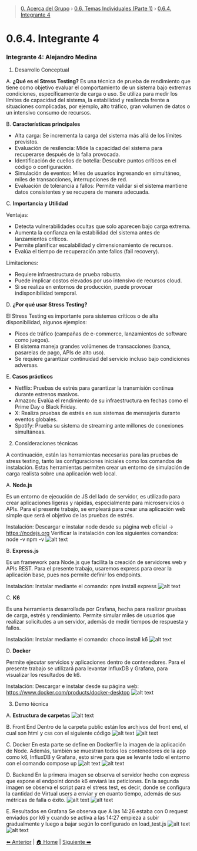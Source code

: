 > [0. Acerca del Grupo](../../0.md) › [0.6. Temas Individuales (Parte 1)](../0.6.md) › [0.6.4. Integrante 4](0.6.4.md)

# 0.6.4. Integrante 4

### Integrante 4: Alejandro Medina

1. Desarrollo Conceptual

A. **¿Qué es el Stress Testing?**
Es una técnica de prueba de rendimiento que tiene como objetivo evaluar el comportamiento de un sistema bajo extremas condiciones, específicamente de carga o uso. Se utiliza para medir los límites de capacidad del sistema, la estabilidad y resilencia frente a situaciones complicadas, por ejemplo, alto tráfico, gran volumen de datos o un intensivo consumo de recursos.

B. **Características principales**
- Alta carga: Se incrementa la carga del sistema más allá de los límites previstos.
- Evaluación de resilencia: Mide la capacidad del sistema para recuperarse después de la falla provocada.
- Identificación de cuellos de botella: Descubre puntos críticos en el código o configuración.
- Simulación de eventos: Miles de usuarios ingresando en simultáneo, miles de transacciones, interrupciones de red.
- Evaluación de tolerancia a fallos: Permite validar si el sistema mantiene datos consistentes y se recupera de manera adecuada.

C. **Importancia y Utilidad**

Ventajas:

- Detecta vulnerabilidades ocultas que solo aparecen bajo carga extrema.
- Aumenta la confianza en la estabilidad del sistema antes de lanzamientos críticos.
- Permite planificar escalabilidad y dimensionamiento de recursos.
- Evalúa el tiempo de recuperación ante fallos (fail recovery).

Limitaciones:

- Requiere infraestructura de prueba robusta.
- Puede implicar costos elevados por uso intensivo de recursos cloud.
- Si se realiza en entornos de producción, puede provocar indisponibilidad temporal.

D. **¿Por qué usar Stress Testing?**

El Stress Testing es importante para sistemas críticos o de alta disponibilidad, algunos ejemplos:
- Picos de tráfico (campañas de e-commerce, lanzamientos de software como juegos).
- El sistema maneja grandes volúmenes de transacciones (banca, pasarelas de pago, APIs de alto uso).
- Se requiere garantizar continuidad del servicio incluso bajo condiciones adversas.

E. **Casos prácticos**

- Netflix: Pruebas de estrés para garantizar la transmisión continua durante estrenos masivos.
- Amazon: Evalúa el rendimiento de su infraestructura en fechas como el Prime Day o Black Friday.
- X: Realiza pruebas de estrés en sus sistemas de mensajería durante eventos globales.
- Spotify: Prueba su sistema de streaming ante millones de conexiones simultáneas.

2. Consideraciones técnicas

A continuación, están las herramientas necesarias para las pruebas de stress testing, tanto las configuraciones iniciales como los comandos de instalación. Estas herramientas permiten crear un entorno de simulación de carga realista sobre una aplicación web local.

A. **Node.js**

Es un entorno de ejecución de JS del lado de servidor, es utilizado para crear aplicaciones ligeras y rápidas, especialmente para microservicios o APIs. Para el presente trabajo, se empleará para crear una aplicación web simple que será el objetivo de las pruebas de estrés.

Instalación: 
Descargar e instalar node desde su página web oficial -> https://nodejs.org
Verificar la instalación con los siguientes comandos:
    node -v
    npm -v
    ![alt text](/0/0.6/0.6.4/imagenes/image.png)

B. **Express.js**

Es un framework para Node.js que facilita la creación de servidores web y APIs REST. Para el presente trabajo, usaremos express para crear la aplicación base, pues nos permite definir los endpoints.

Instalación:
Instalar mediante el comando: npm install express
    ![alt text](/0/0.6/0.6.4/imagenes/image-1.png)

C. **K6**

Es una herramienta desarrollada por Grafana, hecha para realizar pruebas de carga, estrés y rendimiento. Permite simular miles de usuarios que realizar solicitudes a un servidor, además de medir tiempos de respuesta y fallos.

Instalación:
Instalar mediante el comando: choco install k6
    ![alt text](/0/0.6/0.6.4/imagenes/image-2.png)

D. **Docker**

Permite ejecutar servicios y aplicaciones dentro de contenedores. Para el presente trabajo se utilizará para levantar InfluxDB y Grafana, para visualizar los resultados de k6.

Instalación:
Descargar e instalar desde su página web: https://www.docker.com/products/docker-desktop
    ![alt text](/0/0.6/0.6.4/imagenes/image-3.png)

3. Demo técnica

A. **Estructura de carpetas**
    ![alt text](/0/0.6/0.6.4/imagenes/image-4.png)

B. Front End
Dentro de la carpeta public están los archivos del front end, el cual son html y css con el siguiente código
    ![alt text](/0/0.6/0.6.4/imagenes/image-5.png)
    ![alt text](/0/0.6/0.6.4/imagenes/image-6.png)

C. Docker
En esta parte se define en Dockerfile la imagen de la aplicación de Node. Además, también se muestran todos los contenedores de la app como k6, InfluxDB y Grafana, esto sirve para que se levante todo el  entorno con el comando compose up
    ![alt text](/0/0.6/0.6.4/imagenes/image-7.png)
    ![alt text](/0/0.6/0.6.4/imagenes/image-8.png)

D. Backend
En la primera imagen se observa el servidor hecho con express que expone el endpoint donde k6 enviará las peticiones. En la segunda imagen se observa el script para el stress test, es decir, donde se configura la cantidad de Virtual users a enviar y en cuanto tiempo, además de sus métricas de falla o éxito.
    ![alt text](/0/0.6/0.6.4/imagenes/image-9.png)
    ![alt text](/0/0.6/0.6.4/imagenes/image-10.png)

E. Resultados en Grafana
Se observa que A las 14:26 estaba con 0 request enviados por k6 y cuando se activa a las 14:27 empieza a subir gradualmente y luego a bajar según lo configurado en load_test.js
![alt text](/0/0.6/0.6.4/imagenes/image-11.png)
![alt text](/0/0.6/0.6.4/imagenes/image-12.png)

[⬅️ Anterior](../0.6.3/0.6.3.md) | [🏠 Home](../../../README.md) | [Siguiente ➡️](../0.6.5/0.6.5.md)